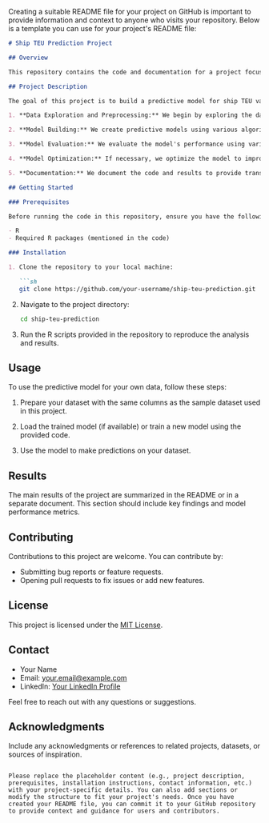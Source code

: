 Creating a suitable README file for your project on GitHub is important to provide information and context to anyone who visits your repository. Below is a template you can use for your project's README file:

```markdown
# Ship TEU Prediction Project

## Overview

This repository contains the code and documentation for a project focused on predicting Twenty-foot Equivalent Unit (TEU) values for ships. The project involves data analysis, exploratory data analysis (EDA), model development, and evaluation.

## Project Description

The goal of this project is to build a predictive model for ship TEU values using relevant ship characteristics as features. The project consists of several main components:

1. **Data Exploration and Preprocessing:** We begin by exploring the dataset, checking for missing values, and preprocessing the data to prepare it for modeling.

2. **Model Building:** We create predictive models using various algorithms and techniques, including linear regression and potentially more advanced models.

3. **Model Evaluation:** We evaluate the model's performance using various metrics such as Mean Absolute Error (MAE), Root Mean Squared Error (RMSE), and Mean Absolute Percentage Error (MAPE).

4. **Model Optimization:** If necessary, we optimize the model to improve its predictive accuracy.

5. **Documentation:** We document the code and results to provide transparency and reproducibility.

## Getting Started

### Prerequisites

Before running the code in this repository, ensure you have the following dependencies installed:

- R
- Required R packages (mentioned in the code)

### Installation

1. Clone the repository to your local machine:

   ```sh
   git clone https://github.com/your-username/ship-teu-prediction.git
   ```

2. Navigate to the project directory:

   ```sh
   cd ship-teu-prediction
   ```

3. Run the R scripts provided in the repository to reproduce the analysis and results.

## Usage

To use the predictive model for your own data, follow these steps:

1. Prepare your dataset with the same columns as the sample dataset used in this project.

2. Load the trained model (if available) or train a new model using the provided code.

3. Use the model to make predictions on your dataset.

## Results

The main results of the project are summarized in the README or in a separate document. This section should include key findings and model performance metrics.

## Contributing

Contributions to this project are welcome. You can contribute by:

- Submitting bug reports or feature requests.
- Opening pull requests to fix issues or add new features.

## License

This project is licensed under the [MIT License](LICENSE).

## Contact

- Your Name
- Email: your.email@example.com
- LinkedIn: [Your LinkedIn Profile](https://www.linkedin.com/in/your-profile)

Feel free to reach out with any questions or suggestions.

## Acknowledgments

Include any acknowledgments or references to related projects, datasets, or sources of inspiration.

```

Please replace the placeholder content (e.g., project description, prerequisites, installation instructions, contact information, etc.) with your project-specific details. You can also add sections or modify the structure to fit your project's needs. Once you have created your README file, you can commit it to your GitHub repository to provide context and guidance for users and contributors.
